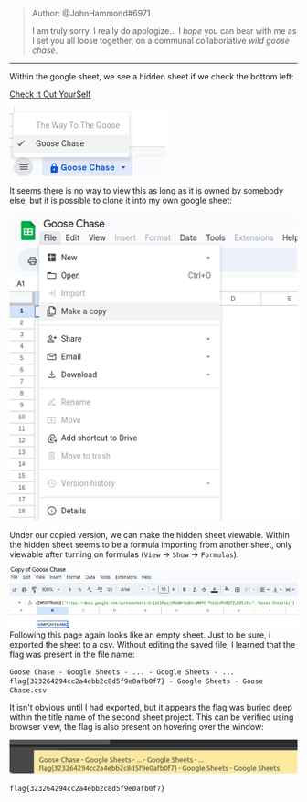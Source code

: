 >Author: @JohnHammond#6971  
>  
>I am truly sorry. I really do apologize... I _hope_ you can bear with me as I set you all loose together, on a communal collaboriative _wild goose chase_.
-------------------------------------
Within the google sheet, we see a hidden sheet if we check the bottom left:

[Check It Out YourSelf](https://docs.google.com/spreadsheets/d/17qy0Yw1_8rLOhrG5MWT8rWzpMi3_1vr3A_khcv3j6Cc/)

![Pasted image 20230615161723.png](https://github.com/spencerja/NahamConCTF_2023_Writeup/blob/main/Misc/Images/Pasted%20image%2020230615161723.png)

It seems there is no way to view this as long as it is owned by somebody else, but it is possible to clone it into my own google sheet:

![Pasted image 20230615161942.png](https://github.com/spencerja/NahamConCTF_2023_Writeup/blob/main/Misc/Images/Pasted%20image%2020230615161942.png)

Under our copied version, we can make the hidden sheet viewable. Within the hidden sheet seems to be a formula importing from another sheet, only viewable after turning on formulas (`View` -> `Show` -> `Formulas`).

![Pasted image 20230615162221.png](https://github.com/spencerja/NahamConCTF_2023_Writeup/blob/main/Misc/Images/Pasted%20image%2020230615162221.png)
Following this page again looks like an empty sheet. Just to be sure, i exported the sheet to a csv. Without editing the saved file, I learned that the flag was present in the file name:
```
Goose Chase - Google Sheets - ... - Google Sheets - ... flag{323264294cc2a4ebb2c8d5f9e0afb0f7} - Google Sheets - Goose Chase.csv
```
It isn't obvious until I had exported, but it appears the flag was buried deep within the title name of the second sheet project. This can be verified using browser view, the flag is also present on hovering over the window:

![Pasted image 20230615162731.png](https://github.com/spencerja/NahamConCTF_2023_Writeup/blob/main/Misc/Images/Pasted%20image%2020230615162731.png)

`flag{323264294cc2a4ebb2c8d5f9e0afb0f7}`
